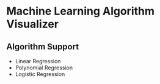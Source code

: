 # Machine Learning Algorithm Visualizer 


## Algorithm Support
- Linear Regression
- Polynomial Regression
- Logistic Regression


